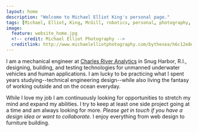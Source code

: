 ```yaml
---
layout: home
description: "Welcome to Michael Elliot King's personal page."
tags: [Michael, Elliot, King, McGill, robotics, personal, photography, mechanical, engineer, newport, rhode island, cape cod, montreal, underwater, robot, mcgill robotics, nick, speal, auv, autonomous, robotics, facebook, twitter, instagram, contact, resume, cv, research, education, history, employment, phone, email, new york, nyc, ]
image:
  feature: website_home.jpg
  <!-- credit: Michael Elliot Photography -->
  creditlink: http://www.michaelelliotphotography.com/bythesea/h6c12e8d0#h6c12e8d0
---
```


I am a mechanical engineer at <a markdown="0" target="_blank" href="http://cra.com">Charles River Analytics</a> in Snug Harbor, R.I., designing, building, and testing technologies for unmanned underwater vehicles and human applications. I am lucky to be practicing what I spent years studying--technical engineering design--while also living the fantasy of working outside and on the ocean everyday. 

While I love my job I am continuously looking for opportunities to stretch my mind and expand my abilities. I try to keep at least one side project going at a time and am always looking for more. *Please get in touch if you have a design idea or want to collaborate.*  I enjoy everything from web design to furniture building.

<!-- If you are interested in my background, you can check out my <a markdown="0" href="{{ site.url }}/cv">CV</a>, but I also have some interesting <a markdown="0" href="{{ site.url }}/projects/">projects</a>, <a markdown="0" href="{{ site.url }}/blog/">blog posts</a>, <a markdown="0" href="{{ site.url }}/articles/">articles</a>, and a website for my <a markdown="0" href="http://michaelelliotphotography.com">photography</a>.
 -->

<!-- Read about <a markdown="0" href="{{ site.url }}/about">me</a>, my <a markdown="0" href="{{ site.url }}/projects">projects</a>, or have a look at my <a markdown="0" href="{{ site.url }}/cv.pdf">CV</a>.

<a markdown="0" href="{{ site.url }}/projects/vf_shoe">engineering design</a>
 -->
<br>

<!-- https://www.facebook.com/media/set/?set=a.10202998127774211&type=1&l=18dee6a152 - cross country trip-->
<!-- https://www.facebook.com/media/set/?set=a.10203082245157093&type=1&l=9149f6c2be - Cali travels-->